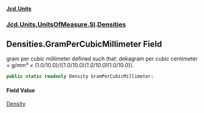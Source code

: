 #### [Jcd.Units](index.md 'index')
### [Jcd.Units.UnitsOfMeasure.SI](Jcd.Units.UnitsOfMeasure.SI.md 'Jcd.Units.UnitsOfMeasure.SI').[Densities](Densities.md 'Jcd.Units.UnitsOfMeasure.SI.Densities')

## Densities.GramPerCubicMillimeter Field

gram per cubic millimeter defined such that: dekagram per cubic centimeter = g/mm³ × (1.0/10.0)/((1.0/10.0)*(1.0/10.0)*(1.0/10.0)).

```csharp
public static readonly Density GramPerCubicMillimeter;
```

#### Field Value
[Density](Density.md 'Jcd.Units.UnitTypes.Density')